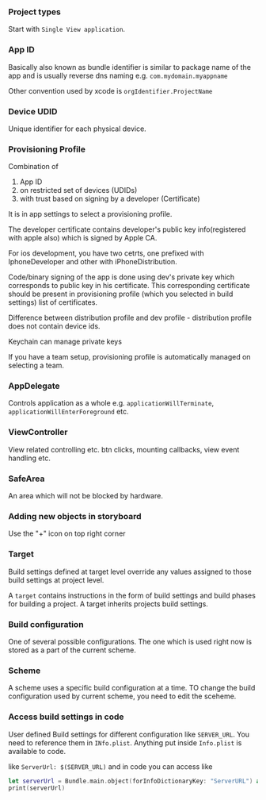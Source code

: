 
### Project types

Start with `Single View application`.

### App ID

Basically also known as bundle identifier is similar to package name of
the app and is usually reverse dns naming e.g. `com.mydomain.myappname`

Other convention used by xcode is `orgIdentifier.ProjectName`

### Device UDID

Unique identifier for each physical device.

### Provisioning Profile

Combination of 
1. App ID
2. on restricted set of devices (UDIDs)
3. with trust based on signing by a developer (Certificate)

It is in app settings to select a provisioning profile.

The developer certificate contains developer's public key info(registered with apple also)
which is signed by Apple CA.

For ios development, you have two cetrts,
one prefixed with IphoneDeveloper and other with iPhoneDistribution.

Code/binary signing of the app is done using dev's private key which corresponds to public key
in his certificate. This corresponding certificate should be present in provisioning profile (which you selected in build settings) list of certificates.

Difference between distribution profile and dev profile - distribution profile does not contain
device ids.

Keychain can manage private keys

If you have a team setup, provisioning profile is automatically managed on selecting a team.

### AppDelegate
Controls application as a whole e.g. `applicationWillTerminate`, `applicationWillEnterForeground` etc.

### ViewController

View related controlling etc. btn clicks, mounting callbacks, view event handling etc.

### SafeArea

An area which will not be blocked by hardware.

### Adding new objects in storyboard

Use the "+" icon on top right corner


### Target

Build settings defined at target level override any values
assigned to those build settings at project level.

A `target` contains instructions in the form of build settings and build phases
for building a project. A target inherits projects build settings.

### Build configuration

One of several possible configurations. The one which is used right now is stored as 
a part of the current scheme.

### Scheme

A scheme uses a specific build configuration at a time.
TO change the build configuration used by current scheme, you need to edit the sceheme.

### Access build settings in code

User defined Build settings for different configuration like `SERVER_URL`.
You need to reference them in `INfo.plist`.
Anything put inside `Info.plist` is available to code.

like `ServerUrl: $(SERVER_URL)`
and in code you can access like
```swift
let serverUrl = Bundle.main.object(forInfoDictionaryKey: "ServerURL") as! String
print(serverUrl)
```
